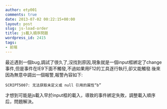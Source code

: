 ```yaml
---
author: ety001
comments: true
date: 2013-07-02 00:22:15+00:00
layout: post
slug: js-load-order
title: js載入順序問題
wordpress_id: 2415
tags:
- 前端
---
```


最近遇到一個bug,調試了很久了,沒找到原因,現象就是一個input框綁定了change事件,但是事件在IE9下面不觸發,不過如果用F12的工具逐行執行,卻又能觸發.後來因為無意中調出一個報警,報警內容如下:



    SCRIPT5007: 无法获取未定义或 null 引用的属性“b”



才想到可能是js載入早於input框的載入，導致的事件綁定失敗，調整載入順序后，問題解決。

